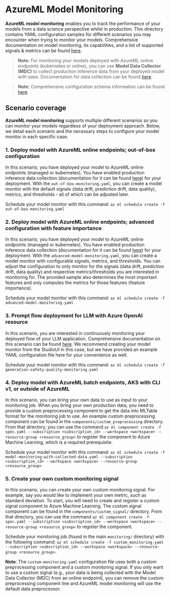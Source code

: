 # AzureML Model Monitoring

**AzureML model monitoring** enables you to track the performance of your models from a data science perspective whilst in production. This directory contains YAML configuration samples for different scenarios you may encounter when trying to monitor your models. Comprehensive documentation on model monitoring, its capabilities, and a list of supported signals & metrics can be found [here](https://learn.microsoft.com/en-us/azure/machine-learning/concept-model-monitoring?view=azureml-api-2). 

> **Note**: For monitoring your models deployed with AzureML online endpoints (kubernetes or online), you can use **Model Data Collector (MDC)** to collect production inference data from your deployed model with ease. Documentation for data collection can be found [here](https://learn.microsoft.com/en-us/azure/machine-learning/how-to-collect-production-data?view=azureml-api-2&tabs=azure-cli).

> **Note**: Comprehensive configuration schema information can be found [here](https://learn.microsoft.com/en-us/azure/machine-learning/reference-yaml-monitor?view=azureml-api-2). 

## Scenario coverage

**AzureML model monitoring** supports multiple different scenarios so you can monitor your models regardless of your deployment approach. Below, we detail each scenario and the necessary steps to configure your model monitor in each specific case. 

### 1. Deploy model with AzureML online endpoints; out-of-box configuration

In this scenario, you have deployed your model to AzureML online endpoints (managed or kubernetes). You have enabled production inference data collection (documentation for it can be found [here](https://learn.microsoft.com/en-us/azure/machine-learning/how-to-collect-production-data?view=azureml-api-2&tabs=azure-cli)) for your deployment. With the `out-of-box-monitoring.yaml`, you can create a model monitor with the default signals (data drift, prediction drift, data quality), metrics, and thresholds - all of which can be adjusted later.

Schedule your model monitor with this command: `az ml schedule create -f out-of-box-monitoring.yaml`

### 2. Deploy model with AzureML online endpoints; advanced configuration with feature importance

In this scenario, you have deployed your model to AzureML online endpoints (managed or kubernetes). You have enabled production inference data collection (documentation for it can be found [here](https://learn.microsoft.com/en-us/azure/machine-learning/how-to-collect-production-data?view=azureml-api-2&tabs=azure-cli)) for your deployment. With the `advanced-model-monitoring.yaml`, you can create a model monitor with configurable signals, metrics, and thresholds. You can adjust the configuration to only monitor for the signals (data drift, prediction drift, data quality) and respective metrics/thresholds you are interested in monitoring for. The provided sample also determines the most important features and only computes the metrics for those features (feature importance).

Schedule your model monitor with this command: `az ml schedule create -f advanced-model-monitoring.yaml`

### 3. Prompt flow deployment for LLM with Azure OpenAI resource

In this scenario, you are interested in continuously monitoring your deployed flow of your LLM application. Comprehensive documentation on this scenario can be found [here](https://learn.microsoft.com/en-us/azure/machine-learning/prompt-flow/how-to-monitor-generative-ai-applications?view=azureml-api-2). We recommend creating your model monitor from the StudioUI in this case, but we have provided an example YAML configuration file here for your convenience as well. 

Schedule your model monitor with this command: `az ml schedule create -f generation-safety-quality-monitoring.yaml`

### 4. Deploy model with AzureML batch endpoints, AKS with CLI v1, or outside of AzureML

In this scenario, you can bring your own data to use as input to your monitoring job. When you bring your own production data, you need to provide a custom preprocessing component to get the data into MLTable format for the monitoring job to use. An example custom preprocessing component can be found in the `components/custom_preprocessing` directory. From that directory, you can use the command `az ml component create -f spec.yaml --subscription <subscription_id> --workspace <workspace> --resource-group <resource_group>` to register the component to Azure Machine Learning, which is a required prerequisite. 

Schedule your model monitor with this command: `az ml schedule create -f model-monitoring-with-collected-data.yaml --subscription <subscription_id> --workspace <workspace> --resource-group <resource_group>`

### 5. Create your own custom monitoring signal

In this scenario, you can create your own custom monitoring signal. For example, say you would like to implement your own metric, such as standard deviation. To start, you will need to create and register a custom signal component to Azure Machine Learning. The custom signal component can be found in the `components/custom_signal/` directory. From that directory, you can use the command `az ml component create -f spec.yaml --subscription <subscription_id> --workspace <workspace> --resource-group <resource_group>` to register the component. 

Schedule your monitoring job (found in the main `monitoring/` directory) with the following command: `az ml schedule create -f custom_monitoring.yaml --subscription <subscription_id> --workspace <workspace> --resource-group <resource_group>`.

**Note**: The `custom-monitoring.yaml` configuration file uses both a custom preprocessing component and a custom monitoring signal. If you only want to use a custom signal (e.g., your data is being collected with the Model Data Collector (MDC) from an online endpoint), you can remove the custom preprocessing component line and AzureML model monitoring will use the default data preprocessor. 
